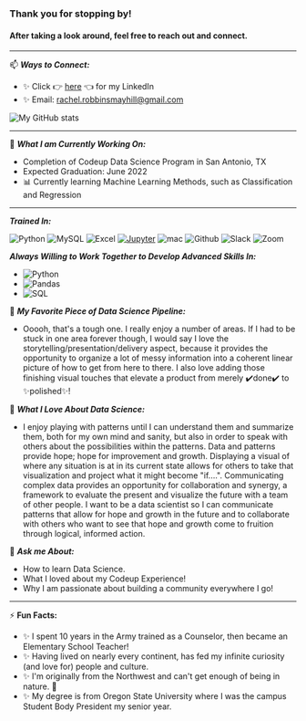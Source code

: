 ### Thank you for stopping by! 
#### After taking a look around, feel free to reach out and connect.
--- 

📫 ***Ways to Connect:***  
- ✨ Click 👉 [here](www.linkedin.com/in/rachel-robbins-mayhill) 👈 for my LinkedIn
- ✨ Email: rachel.robbinsmayhill@gmail.com
 

 ![My GitHub stats](https://github-readme-stats.vercel.app/api?username=rachelrobbinsmayhill&theme=nightowl&show_icons=true)

--- 
🎯 ***What I am Currently Working On:***
- Completion of Codeup Data Science Program in San Antonio, TX
- Expected Graduation: June 2022
- 📊 Currently learning Machine Learning Methods, such as Classification and Regression


 --- 
***Trained In:***
 
![Python](https://img.shields.io/badge/Python-3776AB?style=for-the-badge&logo=python&logoColor=white)
![MySQL](https://img.shields.io/badge/MySQL-00000F?style=for-the-badge&logo=mysql&logoColor=white)
![Excel](https://img.shields.io/badge/Microsoft_Excel-217346?style=for-the-badge&logo=microsoft-excel&logoColor=white)
[![Jupyter](https://img.shields.io/badge/interactive_notebook-Jupyter-orange?style=for-the-badge&logo=Jupyter)](https://jupyter.org/try)
![mac](https://img.shields.io/badge/iOS-000000?style=for-the-badge&logo=ios&logoColor=white)
![Github](https://img.shields.io/badge/GitHub-100000?style=for-the-badge&logo=github&logoColor=white)
![Slack](https://img.shields.io/badge/Slack-4A154B?style=for-the-badge&logo=slack&logoColor=white)
![Zoom](https://img.shields.io/badge/Zoom-2D8CFF?style=for-the-badge&logo=zoom&logoColor=white)



***Always Willing to Work Together to Develop Advanced Skills In:***
- ![Python](https://img.shields.io/badge/Language-Python-yellow)
- ![Pandas](https://img.shields.io/badge/Python_Library-Pandas-blue)
- ![SQL](https://img.shields.io/badge/Language-SQL-red)

 
💙 ***My Favorite Piece of Data Science Pipeline:***
- Ooooh, that's a tough one. I really enjoy a number of areas. If I had to be stuck in one area forever though, I would say I love the storytelling/presentation/delivery aspect, because it provides the opportunity to organize a lot of messy information into a coherent linear picture of how to get from here to there. I also love adding those finishing visual touches that elevate a product from merely ✔️done✔️ to ✨polished✨!

 
💙 ***What I Love About Data Science:***
- I enjoy playing with patterns until I can understand them and summarize them, both for my own mind and sanity, but also in order to speak with others about the possibilities within the patterns. Data and patterns provide hope; hope for improvement and growth. Displaying a visual of where any situation is at in its current state allows for others to take that visualization and project what it might become "if....". Communicating complex data provides an opportunity for collaboration and synergy, a framework to evaluate the present and visualize the future with a team of other people. I want to be a data scientist so I can communicate patterns that allow for hope and growth in the future and to collaborate with others who want to see that hope and growth come to fruition through logical, informed action.
 


💬 ***Ask me About:***
- How to learn Data Science.
- What I loved about my Codeup Experience!
- Why I am passionate about building a community everywhere I go!
  
 

--- 
⚡ **Fun Facts:** 
- ✨ I spent 10 years in the Army trained as a Counselor, then became an Elementary School Teacher!
- ✨ Having lived on nearly every continent, has fed my infinite curiosity (and love for) people and culture. 
- ✨ I'm originally from the Northwest and can't get enough of being in nature. 🌱 
- ✨ My degree is from Oregon State University where I was the campus Student Body President my senior year. 
 
 

 

 
